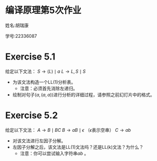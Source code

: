 # 编译原理第5次作业

姓名:胡瑞康

学号:22336087

# Exercise 5.1

给定以下文法：
$S \to (L) \mid a$
$L \to L,S \mid S$
- 为该文法构造一个LL(1)分析表。
  - 注意：必须首先消除左递归。
- 绘制对句子$(a, (a, a))$进行分析的详细过程，请参照之前幻灯片中的格式。

# Exercise 5.2


给定以下文法：
$A \to B \mid BC$
$B \to aB \mid \epsilon$ （$\epsilon$表示空串）
$C \to ab$

- 对该文法进行左因子分解。
- 左因子分解之后，该文法是LL(1)文法吗？还是LL(k)文法？为什么？
  - 注意：你可以尝试输入字符串$ab$ 。